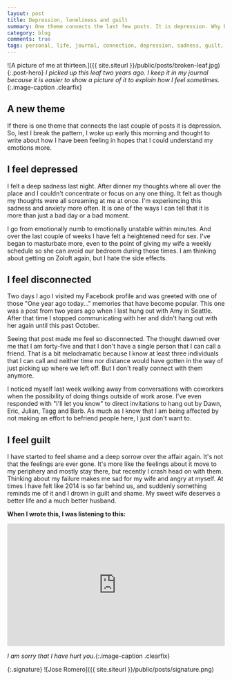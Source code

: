 ```yaml
---
layout: post
title: Depression, loneliness and guilt
summary: One theme connects the last few posts. It is depression. Why break the pattern right? I woke up early this morning and needed to write what I have been feeling.
category: blog
comments: true
tags: personal, life, journal, connection, depression, sadness, guilt, affair, 
---
```


![A picture of me at thirteen.]({{ site.siteurl }}/public/posts/broken-leaf.jpg){:.post-hero}
*I picked up this leaf two years ago. I keep it in my journal because it is easier to show a picture of it to explain how I feel sometimes.*{:.image-caption .clearfix}

## A new theme
If there is one theme that connects the last couple of posts it is depression. So, lest I break the pattern, I woke up early this morning and thought to write about how I have been feeling in hopes that I could understand my emotions more.

## I feel depressed
I felt a deep sadness last night. After dinner my thoughts where all over the place and I couldn't concentrate or focus on any one thing.  It felt as though my thoughts were all screaming at me at once. I'm experiencing this sadness and anxiety more often. It is one of the ways I can tell that it is more than just a bad day or a bad moment. 

I go from emotionally numb to emotionally unstable within minutes. And over the last couple of weeks I have felt a heightened need for sex. I've began to masturbate more, even to the point of giving my wife a weekly schedule so she can avoid our bedroom during those times. I am thinking about getting on Zoloft again, but I hate the side effects.  

## I feel disconnected
Two days I ago I visited my Facebook profile and was greeted with one of those "One year ago today..." memories that have become popular. This one was a post from two years ago when I last hung out with Amy in Seattle. After that time I stopped communicating with her and didn't hang out with her again until this past October. 

Seeing that post made me feel so disconnected. The thought dawned over me that I am forty-five and that I don't have a single person that I can call a friend. That is a bit melodramatic because I know at least three individuals that I can call and neither time nor distance would have gotten in the way of just picking up where we left off. But I don't really connect with them anymore.

I noticed myself last week walking away from conversations with coworkers when the possibility of doing things outside of work arose. I've even responded with "I'll let you know" to direct invitations to hang out by Dawn, Eric, Julian, Tagg and Barb. As much as I know that I am being affected by not making an effort to befriend people here, I just don't want to.

## I feel guilt
I have started to feel shame and a deep sorrow over the affair again. It's not that the feelings are ever gone. It's more like the feelings about it move to my periphery and mostly stay there, but recently I crash head on with them. Thinking about my failure makes me sad for my wife and angry at myself. At times I have felt like 2014 is so far behind us, and suddenly something reminds me of it and I drown in guilt and shame. My sweet wife deserves a better life and a much better husband.
 
**When I wrote this, I was listening to this:**
 <style>.embed-container { position: relative; padding-bottom: 56.25%; height: 0; overflow: hidden; max-width: 100%; } .embed-container iframe, .embed-container object, .embed-container embed { position: absolute; top: 0; left: 0; width: 100%; height: 100%; }</style>
<div class='embed-container'><iframe src='https://www.youtube.com/embed/qju3FEcKTrw?rel=0&amp;t=27s&amp;showinfo=0' frameborder='0' allowfullscreen></iframe></div>

*I am sorry that I have hurt you.*{:.image-caption .clearfix}

{:.signature}
![Jose Romero]({{ site.siteurl }}/public/posts/signature.png)

